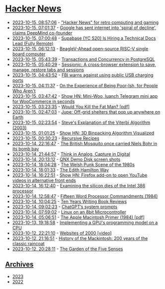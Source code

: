 # [Hacker News](https://kherrick.github.io/hacker-news/)

* [2023-10-15, 08:57:06](https://news.ycombinator.com/item?id=37888144) - [\"Hacker News\" for retro computing and gaming](https://blog.jgc.org/2023/10/hacker-news-for-retro-computing-and.html)
* [2023-10-15, 07:01:37](https://news.ycombinator.com/item?id=37887562) - [Google has sent internet into 'spiral of decline', claims DeepMind co-founder](https://www.telegraph.co.uk/business/2023/10/14/google-internet-spiral-of-decline-deepmind-mustafa-suleyman/)
* [2023-10-15, 07:00:48](https://news.ycombinator.com/item?id=37887558) - [Supabase (YC S20) Is Hiring a Technical Docs Lead (Fully Remote)](https://boards.greenhouse.io/supabase/jobs/4965064004)
* [2023-10-15, 06:12:13](https://news.ycombinator.com/item?id=37887341) - [BeagleV-Ahead open-source RISC-V single board computer](https://www.beagleboard.org/boards/beaglev-ahead)
* [2023-10-15, 05:43:39](https://news.ycombinator.com/item?id=37887204) - [Transactions and Concurrency in PostgreSQL](https://doadm-notes.blogspot.com/2023/10/transactions-and-concurrency-in.html)
* [2023-10-15, 05:40:29](https://news.ycombinator.com/item?id=37887184) - [Sessionic: A cross-browser extension to save, manage, restore tabs and sessions](https://github.com/navorite/sessionic)
* [2023-10-15, 04:43:52](https://news.ycombinator.com/item?id=37886945) - [FBI warns against using public USB charging ports](https://abcnews.go.com/Politics/fbi-warns-public-charging-stations/story?id=98503419)
* [2023-10-15, 04:11:37](https://news.ycombinator.com/item?id=37886818) - [On the Experience of Being Poor-Ish, for People Who Aren't](https://www.residentcontrarian.com/p/on-the-experience-of-being-poor-ish)
* [2023-10-15, 03:47:42](https://news.ycombinator.com/item?id=37886698) - [Show HN: Mini-Woo, luanch Telegram mini app for WooCommerce in seconds](https://github.com/mini-woo/mini-woo)
* [2023-10-15, 03:23:35](https://news.ycombinator.com/item?id=37886580) - [Would You Kill the Fat Man? [pdf]](https://www.utilitarianism.com/trolley-problem.pdf)
* [2023-10-15, 02:47:03](https://news.ycombinator.com/item?id=37886420) - [Jupe: Off-grid shelters that pop up anywhere on Earth](https://www.jupe.com/get-jupe)
* [2023-10-15, 02:23:54](https://news.ycombinator.com/item?id=37886314) - [Steve's Explanation of the Viterbi Algorithm (2003)](https://www.cs.toronto.edu/~sengels/tutorials/viterbi.html)
* [2023-10-15, 01:01:25](https://news.ycombinator.com/item?id=37885813) - [Show HN: 3D Binpacking Algorithm Visualized](https://skusavvy.com/bin-packing-preview)
* [2023-10-15, 00:30:23](https://news.ycombinator.com/item?id=37885636) - [Recursive Recipes](https://recursiverecipes.schollz.com/)
* [2023-10-14, 22:16:47](https://news.ycombinator.com/item?id=37884749) - [The British Mosquito once carried Niels Bohr in its bomb bay](https://www.thedrive.com/the-war-zone/the-nuclear-scientist-and-the-warplane-that-became-britains-most-unlikely-airliner)
* [2023-10-14, 21:44:57](https://news.ycombinator.com/item?id=37884532) - [Think in Analog, Capture in Digital](https://huwfulcher.com/blog/2023-10-14-think-in-analog-capture-in-digital/)
* [2023-10-14, 20:13:12](https://news.ycombinator.com/item?id=37883862) - [QNX Demo Disk screen shots](http://toastytech.com/guis/qnxdemo.html)
* [2023-10-14, 18:04:28](https://news.ycombinator.com/item?id=37882718) - [The Welsh Punk Scene of the 1980s](https://www.huckmag.com/article/inside-the-80s-welsh-punk-scene)
* [2023-10-14, 18:01:33](https://news.ycombinator.com/item?id=37882685) - [The Edith Hamilton Way](https://www.newyorker.com/culture/comma-queen/the-edith-hamilton-way)
* [2023-10-14, 16:22:51](https://news.ycombinator.com/item?id=37881771) - [Show HN: Firefox add-on to open YouTube videos in alternative front ends](https://github.com/d3vr/yt-siphon)
* [2023-10-14, 16:12:40](https://news.ycombinator.com/item?id=37881656) - [Examining the silicon dies of the Intel 386 processor](http://www.righto.com/2023/10/intel-386-die-versions.html)
* [2023-10-14, 12:58:47](https://news.ycombinator.com/item?id=37880133) - [Fifteen Word Processor Commandments (1984)](https://wholeearth.info/p/whole-earth-software-review-no-1-spring-1984?format=pages&index=38)
* [2023-10-14, 10:04:25](https://news.ycombinator.com/item?id=37879329) - [Ten Years Writing Book Reviews](https://dannyreviews.com/history.html)
* [2023-10-14, 09:02:23](https://news.ycombinator.com/item?id=37879077) - [ChatGPT’s system prompts](https://github.com/spdustin/ChatGPT-AutoExpert/blob/main/System%20Prompts.md)
* [2023-10-14, 07:59:02](https://news.ycombinator.com/item?id=37878851) - [Linux on an 8bit Microcontroller](https://dmitry.gr/?r=05.Projects&proj=07.%20Linux%20on%208bit)
* [2023-10-14, 05:06:51](https://news.ycombinator.com/item?id=37878231) - [The Apple Macintosh Primer (1984) [pdf]](https://vintageapple.org/macbooks/pdf/The_Apple_Macintosh_Primer_1984.pdf)
* [2023-10-13, 19:18:58](https://news.ycombinator.com/item?id=37874423) - [Implementing a GPU's programming model on a CPU](http://litherum.blogspot.com/2023/10/implementing-gpus-programming-model-on.html)
* [2023-10-12, 22:21:10](https://news.ycombinator.com/item?id=37863928) - [Websites of 2000 [video]](https://www.bbc.co.uk/archive/topwebsites/zdpf46f)
* [2023-10-12, 21:16:51](https://news.ycombinator.com/item?id=37863255) - [History of the Mackintosh: 200 years of the classic raincoat](https://www.theguardian.com/news/2023/oct/12/history-mackintosh-raincoat-charles-macintosh)
* [2023-10-12, 20:28:11](https://news.ycombinator.com/item?id=37862761) - [The Garden of the Five Senses](https://worldsensorium.com/the-garden-of-the-five-senses/)

## [Archives](archives/index.md)

* [2023](archives/2023/index.md)
* [2022](archives/2022/index.md)
